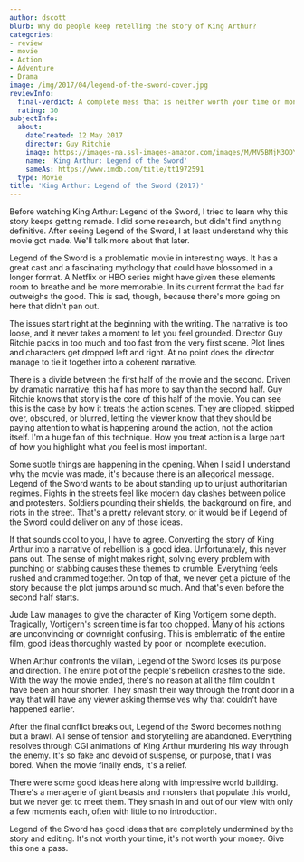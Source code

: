 ```yaml
---
author: dscott
blurb: Why do people keep retelling the story of King Arthur?
categories:
- review
- movie
- Action
- Adventure
- Drama
image: /img/2017/04/legend-of-the-sword-cover.jpg
reviewInfo:
  final-verdict: A complete mess that is neither worth your time or money.
  rating: 30
subjectInfo:
  about:
    dateCreated: 12 May 2017
    director: Guy Ritchie
    image: https://images-na.ssl-images-amazon.com/images/M/MV5BMjM3ODY3Njc5Ml5BMl5BanBnXkFtZTgwMjQ5NjM5MTI@._V1_SX300.jpg
    name: 'King Arthur: Legend of the Sword'
    sameAs: https://www.imdb.com/title/tt1972591
  type: Movie
title: 'King Arthur: Legend of the Sword (2017)'
---
```


Before watching King Arthur: Legend of the Sword, I tried to learn why this story keeps getting remade. I did some research, but didn't find anything definitive. After seeing Legend of the Sword, I at least understand why this movie got made. We'll talk more about that later.

Legend of the Sword is a problematic movie in interesting ways. It has a great cast and a fascinating mythology that could have blossomed in a longer format. A Netflix or HBO series might have given these elements room to breathe and be more memorable. In its current format the bad far outweighs the good. This is sad, though, because there's more going on here that didn't pan out.

The issues start right at the beginning with the writing. The narrative is too loose, and it never takes a moment to let you feel grounded. Director Guy Ritchie packs in too much and too fast from the very first scene. Plot lines and characters get dropped left and right. At no point does the director manage to tie it together into a coherent narrative.

There is a divide between the first half of the movie and the second. Driven by dramatic narrative, this half has more to say than the second half. Guy Ritchie knows that story is the core of this half of the movie. You can see this is the case by how it treats the action scenes. They are clipped, skipped over, obscured, or blurred, letting the viewer know that they should be paying attention to what is happening around the action, not the action itself. I'm a huge fan of this technique. How you treat action is a large part of how you highlight what you feel is most important. 

Some subtle things are happening in the opening. When I said I understand why the movie was made, it's because there is an allegorical message. Legend of the Sword wants to be about standing up to unjust authoritarian regimes. Fights in the streets feel like modern day clashes between police and protesters. Soldiers pounding their shields, the background on fire, and riots in the street. That's a pretty relevant story, or it would be if Legend of the Sword could deliver on any of those ideas.

If that sounds cool to you, I have to agree. Converting the story of King Arthur into a narrative of rebellion is a good idea. Unfortunately, this never pans out. The sense of might makes right, solving every problem with punching or stabbing causes these themes to crumble. Everything feels rushed and crammed together.  On top of that, we never get a picture of  the story because the plot jumps around so much. And that's even before the second half starts. 

Jude Law manages to give the character of King Vortigern some depth. Tragically, Vortigern's screen time is far too chopped. Many of his actions are unconvincing or downright confusing. This is emblematic of the entire film, good ideas thoroughly wasted by poor or incomplete execution.

When Arthur confronts the villain, Legend of the Sword loses its purpose and direction. The entire plot of the people's rebellion crashes to the side. With the way the movie ended, there's no reason at all the film couldn't have been an hour shorter. They smash their way through the front door in a way that will have any viewer asking themselves why that couldn't have happened earlier.

After the final conflict breaks out, Legend of the Sword becomes nothing but a brawl. All sense of tension and storytelling are abandoned. Everything resolves through CGI animations of King Arthur murdering his way through the enemy. It's so fake and devoid of suspense, or purpose, that I was bored. When the movie finally ends, it's a relief. 

There were some good ideas here along with impressive world building. There's a menagerie of giant beasts and monsters that populate this world, but we never get to meet them. They smash in and out of our view with only a few moments each, often with little to no introduction.

Legend of the Sword has good ideas that are completely undermined by the story and editing. It's not worth your time, it's not worth your money. Give this one a pass.